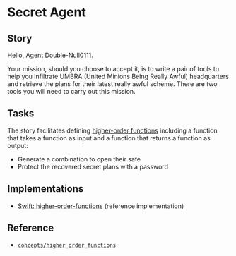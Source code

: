 # Secret Agent

## Story

Hello, Agent Double-Null0111.

Your mission, should you choose to accept it, is to write a pair of tools to help you infiltrate UMBRA (United Minions Being Really Awful) headquarters and retrieve the plans for their latest really awful scheme. There are two tools you will need to carry out this mission.

## Tasks

The story facilitates defining [higher-order functions][concepts-higher_order_functions] including a function that takes a function as input and a function that returns a function as output:

- Generate a combination to open their safe
- Protect the recovered secret plans with a password

## Implementations

- [Swift: higher-order-functions][implementation-swift] (reference implementation)

## Reference

- [`concepts/higher_order_functions`][concepts-higher_order_functions]

[concepts-higher_order_functions]: ../concepts/higher_order_functions.md
[implementation-swift]: ../../languages/swift/exercises/concept/higher-order-functions/.docs/instructions.md
